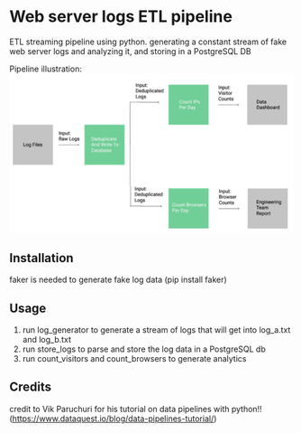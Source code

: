 # Web server logs ETL pipeline

ETL streaming pipeline using python. generating a constant stream of fake web server logs and analyzing it, and storing in a PostgreSQL DB

Pipeline illustration:
![Alt text](log_stream_pipeline.png?raw=true "Pipeline illustration")

## Installation

faker is needed to generate fake log data (pip install faker)

## Usage

1. run log_generator to generate a stream of logs that will get into log_a.txt and log_b.txt 
2. run store_logs to parse and store the log data in a PostgreSQL db
3. run count_visitors and count_browsers to generate analytics

## Credits

credit to Vik Paruchuri for his tutorial on data pipelines with python!!
(https://www.dataquest.io/blog/data-pipelines-tutorial/)
